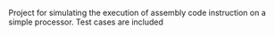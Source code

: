 Project for simulating the execution of assembly code instruction on a simple processor. Test cases are included
